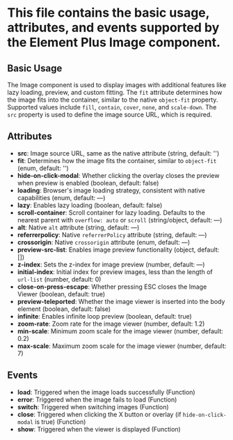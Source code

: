 # This file contains the basic usage, attributes, and events supported by the Element Plus Image component.

## Basic Usage
The Image component is used to display images with additional features like lazy loading, preview, and custom fitting. The `fit` attribute determines how the image fits into the container, similar to the native `object-fit` property. Supported values include `fill`, `contain`, `cover`, `none`, and `scale-down`. The `src` property is used to define the image source URL, which is required.

## Attributes
- **src**: Image source URL, same as the native attribute (string, default: '')
- **fit**: Determines how the image fits the container, similar to `object-fit` (enum, default: '')
- **hide-on-click-modal**: Whether clicking the overlay closes the preview when preview is enabled (boolean, default: false)
- **loading**: Browser's image loading strategy, consistent with native capabilities (enum, default: —)
- **lazy**: Enables lazy loading (boolean, default: false)
- **scroll-container**: Scroll container for lazy loading. Defaults to the nearest parent with `overflow: auto` or `scroll` (string/object, default: —)
- **alt**: Native `alt` attribute (string, default: —)
- **referrerpolicy**: Native `referrerPolicy` attribute (string, default: —)
- **crossorigin**: Native `crossorigin` attribute (enum, default: —)
- **preview-src-list**: Enables image preview functionality (object, default: [])
- **z-index**: Sets the z-index for image preview (number, default: —)
- **initial-index**: Initial index for preview images, less than the length of `url-list` (number, default: 0)
- **close-on-press-escape**: Whether pressing ESC closes the Image Viewer (boolean, default: true)
- **preview-teleported**: Whether the image viewer is inserted into the body element (boolean, default: false)
- **infinite**: Enables infinite loop preview (boolean, default: true)
- **zoom-rate**: Zoom rate for the image viewer (number, default: 1.2)
- **min-scale**: Minimum zoom scale for the image viewer (number, default: 0.2)
- **max-scale**: Maximum zoom scale for the image viewer (number, default: 7)

## Events
- **load**: Triggered when the image loads successfully (Function)
- **error**: Triggered when the image fails to load (Function)
- **switch**: Triggered when switching images (Function)
- **close**: Triggered when clicking the X button or overlay (if `hide-on-click-modal` is true) (Function)
- **show**: Triggered when the viewer is displayed (Function)